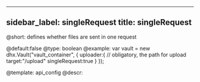 
---
sidebar_label: singleRequest
title: singleRequest
---          

@short: defines whether files are sent in one request
	
@default:false
@type: boolean
@example:
var vault = new dhx.Vault("vault_container", { 
    uploader:{
    	// obligatory, the path for upload
    	target:"/upload"
    	singleRequest:true
    }
});


@template:	api_config
@descr:


